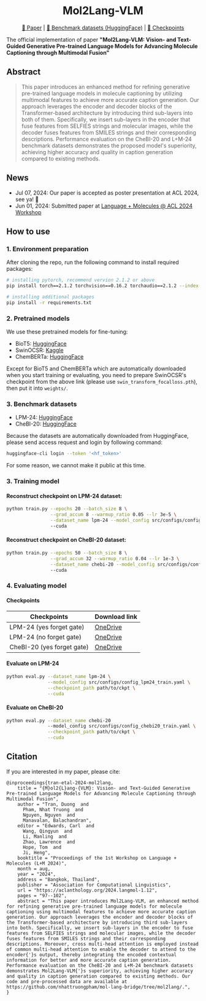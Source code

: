 <h1 align="center">Mol2Lang-VLM</h1>
<p align="center"><a href="https://aclanthology.org/2024.langmol-1.12/">📝 Paper</a> | <a href="#3-benchmark-datasets">🤗 Benchmark datasets (HuggingFace)</a> | <a href="#checkpoints">🚩 Checkpoints</a></p>

The official implementation of paper **"Mol2Lang-VLM: Vision- and Text-Guided Generative Pre-trained Language Models for Advancing Molecule Captioning through Multimodal Fusion"**

## Abstract
> This paper introduces an enhanced method for refining generative pre-trained language models in molecule captioning by utilizing multimodal features to achieve more accurate caption generation. Our approach leverages the encoder and decoder blocks of the Transformer-based architecture by introducing third sub-layers into both of them. Specifically, we insert sub-layers in the encoder that fuse features from SELFIES strings and molecular images, while the decoder fuses features from SMILES strings and their corresponding descriptions. Performance evaluation on the CheBI-20 and L+M-24 benchmark datasets demonstrates the proposed model's superiority, achieving higher accuracy and quality in caption generation compared to existing methods.

## News
- Jul 07, 2024: Our paper is accepted as poster presentation at ACL 2024, see ya! 🎉
- Jun 01, 2024: Submitted paper at [Language + Molecules @ ACL 2024 Workshop](https://language-plus-molecules.github.io)

## How to use

### 1. Environment preparation
After cloning the repo, run the following command to install required packages:
```zsh
# installing pytorch, recommend vervion 2.1.2 or above
pip install torch==2.1.2 torchvision==0.16.2 torchaudio==2.1.2 --index-url https://download.pytorch.org/whl/cu121 

# installing additional packages
pip install -r requirements.txt
```

### 2. Pretrained models
We use these pretrained models for fine-tuning:

- BioT5: [HuggingFace](https://huggingface.co/QizhiPei/biot5-base)
- SwinOCSR: [Kaggle](https://www.kaggle.com/datasets/gogogogo11/moedel)
- ChemBERTa: [HuggingFace](https://huggingface.co/seyonec/ChemBERTa-zinc-base-v1)

Except for BioT5 and ChemBERTa which are automatically downloaded when you start training or evaluating, you need to prepare SwinOCSR's checkpoint from the above link (please use `swin_transform_focalloss.pth`), then put it into `weights/`.

### 3. Benchmark datasets
- LPM-24: [HuggingFace](https://huggingface.co/datasets/duongttr/LPM-24-extend)
- CheBI-20: [HuggingFace](https://huggingface.co/datasets/duongttr/chebi-20-new)

Because the datasets are automatically downloaded from HuggingFace, please send access request and login by following command:
```zsh
huggingface-cli login --token '<hf_token>'
```

For some reason, we cannot make it public at this time.

### 3. Training model

#### Reconstruct checkpoint on LPM-24 dataset:

```zsh
python train.py --epochs 20 --batch_size 8 \
                --grad_accum 8 --warmup_ratio 0.05 --lr 3e-5 \
                --dataset_name lpm-24 --model_config src/configs/config_lpm24_train.yaml \ 
                --cuda
```

#### Reconstruct checkpoint on CheBI-20 dataset:
```zsh
python train.py --epochs 50 --batch_size 8 \
                --grad_accum 32 --warmup_ratio 0.04 --lr 1e-3 \
                --dataset_name chebi-20 --model_config src/configs/config_chebi20_train.yaml \ 
                --cuda
```

### 4. Evaluating model
#### Checkpoints
| Checkpoints | Download link |
|---|---|
|LPM-24 (yes forget gate)|[OneDrive](https://1drv.ms/u/c/fa72f5f3c0e55162/Eb7TCUWZmI9Iv8nk3VQoV3EBRDTkl5kOYhMqMPunUw7nEg?e=FTnOvw)|
|LPM-24 (no forget gate)|[OneDrive](https://1drv.ms/u/c/fa72f5f3c0e55162/EV0eMv_kMVpIoXpOyZhJk5EBafqdz1t1mNVTOPSB-z_EUg?e=OmrSYN)|
|CheBI-20 (yes forget gate)|[OneDrive](https://1drv.ms/u/c/fa72f5f3c0e55162/ESx6gd_UvDZCtDkIsIHUKXMBruJmGjeGZwDDazqiFeSnpw?e=iWYy1M)|

#### Evaluate on LPM-24
```zsh
python eval.py --dataset_name lpm-24 \
               --model_config src/configs/config_lpm24_train.yaml \
               --checkpoint_path path/to/ckpt \
               --cuda
```

#### Evaluate on CheBI-20
```zsh
python eval.py --dataset_name chebi-20 
               --model_config src/configs/config_chebi20_train.yaml \
               --checkpoint_path path/to/ckpt \
               --cuda
```

## Citation
If you are interested in my paper, please cite:
```
@inproceedings{tran-etal-2024-mol2lang,
    title = "{M}ol2{L}ang-{VLM}: Vision- and Text-Guided Generative Pre-trained Language Models for Advancing Molecule Captioning through Multimodal Fusion",
    author = "Tran, Duong  and
      Pham, Nhat Truong  and
      Nguyen, Nguyen  and
      Manavalan, Balachandran",
    editor = "Edwards, Carl  and
      Wang, Qingyun  and
      Li, Manling  and
      Zhao, Lawrence  and
      Hope, Tom  and
      Ji, Heng",
    booktitle = "Proceedings of the 1st Workshop on Language + Molecules (L+M 2024)",
    month = aug,
    year = "2024",
    address = "Bangkok, Thailand",
    publisher = "Association for Computational Linguistics",
    url = "https://aclanthology.org/2024.langmol-1.12",
    pages = "97--102",
    abstract = "This paper introduces Mol2Lang-VLM, an enhanced method for refining generative pre-trained language models for molecule captioning using multimodal features to achieve more accurate caption generation. Our approach leverages the encoder and decoder blocks of the Transformer-based architecture by introducing third sub-layers into both. Specifically, we insert sub-layers in the encoder to fuse features from SELFIES strings and molecular images, while the decoder fuses features from SMILES strings and their corresponding descriptions. Moreover, cross multi-head attention is employed instead of common multi-head attention to enable the decoder to attend to the encoder{'}s output, thereby integrating the encoded contextual information for better and more accurate caption generation. Performance evaluation on the CheBI-20 and L+M-24 benchmark datasets demonstrates Mol2Lang-VLM{'}s superiority, achieving higher accuracy and quality in caption generation compared to existing methods. Our code and pre-processed data are available at https://github.com/nhattruongpham/mol-lang-bridge/tree/mol2lang/.",
}
```

